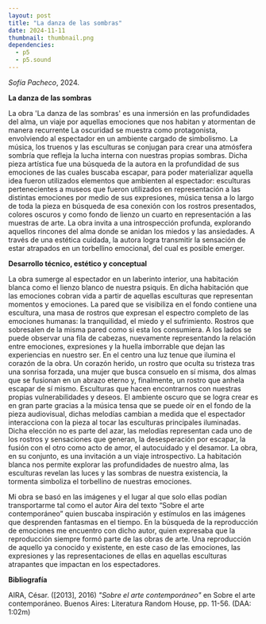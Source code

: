 ```yaml
---
layout: post
title: "La danza de las sombras"
date: 2024-11-11
thumbnail: thumbnail.png
dependencies:
  - p5
  - p5.sound
---
```


<div id="div-sketch">
  <script type="text/javascript" src="sketch.js"></script>
</div>

_Sofía Pacheco_, 2024.

**La danza de las sombras**

La obra 'La danza de las sombras' es una inmersión en las profundidades del alma, un viaje por aquellas emociones que nos habitan y atormentan de manera recurrente
La oscuridad se muestra como protagonista, envolviendo al espectador en un ambiente cargado de simbolismo. La música, los truenos y las esculturas se conjugan para crear una atmósfera sombría que refleja la lucha interna con nuestras propias sombras. Dicha pieza artística fue una búsqueda de la autora en la profundidad de sus emociones de las cuales buscaba escapar, para poder materializar aquella idea fueron utilizados elementos que ambienten al espectador: esculturas pertenecientes a museos que fueron utilizados en representación a las distintas emociones por medio de sus expresiones, música tensa a lo largo de toda la pieza en búsqueda de esa conexión con los rostros presentados, colores oscuros y como fondo de lienzo un cuarto en representación a las muestras de arte.
La obra invita a una introspección profunda, explorando aquellos rincones del alma donde se anidan los miedos y las ansiedades. A través de una estética cuidada, la autora logra transmitir la sensación de estar atrapados en un torbellino emocional, del cual es posible emerger.


**Desarrollo técnico, estético y conceptual**

La obra sumerge al espectador en un laberinto interior, una habitación blanca como el lienzo blanco de nuestra psiquis. En dicha habitación que las emociones cobran vida a partir de aquellas esculturas que representan momentos y emociones. La pared que se visibiliza en el fondo contiene una escultura, una masa de rostros que expresan el espectro completo de las emociones humanas: la tranquilidad, el miedo y el sufrimiento. Rostros que sobresalen de la misma pared como si esta los consumiera. A los lados se puede observar una fila de cabezas, nuevamente representando la relación entre emociones, expresiones y la huella imborrable que dejan las experiencias en nuestro ser. En el centro una luz tenue que ilumina el corazón de la obra. Un corazón herido, un rostro que oculta su tristeza tras una sonrisa forzada, una mujer que busca consuelo en sí misma, dos almas que se fusionan en un abrazo eterno y, finalmente, un rostro que anhela escapar de sí mismo. Esculturas que hacen encontrarnos con nuestras propias vulnerabilidades y deseos.
El ambiente oscuro que se logra crear es en gran parte gracias a la música tensa que se puede oír en el fondo de la pieza audiovisual, dichas melodías cambian a medida que el espectador interacciona con la pieza al tocar las esculturas principales iluminadas. Dicha elección no es parte del azar, las melodías representan cada uno de los rostros y sensaciones que generan, la desesperación por escapar, la fusión con el otro como acto de amor, el autocuidado y el desamor.
La obra, en su conjunto, es una invitación a un viaje introspectivo. La habitación blanca nos permite explorar las profundidades de nuestro alma, las esculturas revelan las luces y las sombras de nuestra existencia, la tormenta simboliza el torbellino de nuestras emociones.

Mi obra se basó en las imágenes y el lugar al que solo ellas podían transportarme tal como el autor Aira del texto “Sobre el arte contemporáneo” quien buscaba inspiración y estímulos en las imágenes que desprenden fantasmas en el tiempo. En la búsqueda de la reproducción de emociones me encuentro con dicho autor, quien expresaba que la reproducción siempre formó parte de las obras de arte. Una reproducción de aquello ya conocido y existente, en este caso de las emociones, las expresiones y las representaciones de ellas en aquellas esculturas atrapantes que impactan en los espectadores. 

**Bibliografía**

AIRA, César. ([2013], 2016) _"Sobre el arte contemporáneo"_  en Sobre el arte contemporáneo. Buenos Aires: Literatura Random House, pp. 11-56. (DAA: 1:02m)